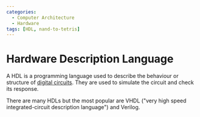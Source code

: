 ```yaml
---
categories:
  - Computer Architecture
  - Hardware
tags: [HDL, nand-to-tetris]
---
```


# Hardware Description Language

A HDL is a programming language used to describe the behaviour or structure of [digital circuits](/Electronics_and_Hardware/Digital_circuits/Integrated_circuits.md). They are used to simulate the circuit and check its response.

There are many HDLs but the most popular are VHDL ("very high speed integrated-circuit description language") and Verilog.
